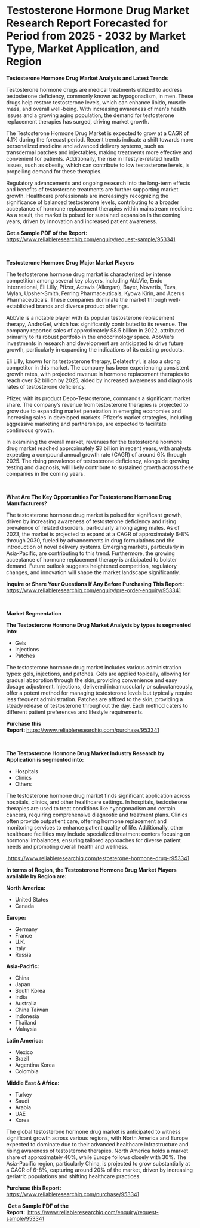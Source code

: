 <p><h1>Testosterone Hormone Drug Market Research Report Forecasted for Period from 2025 -  2032 by Market Type, Market Application, and Region</h1></p><p><strong>Testosterone Hormone Drug Market Analysis and Latest Trends</strong></p>
<p><p>Testosterone hormone drugs are medical treatments utilized to address testosterone deficiency, commonly known as hypogonadism, in men. These drugs help restore testosterone levels, which can enhance libido, muscle mass, and overall well-being. With increasing awareness of men's health issues and a growing aging population, the demand for testosterone replacement therapies has surged, driving market growth.</p><p>The Testosterone Hormone Drug Market is expected to grow at a CAGR of 4.1% during the forecast period. Recent trends indicate a shift towards more personalized medicine and advanced delivery systems, such as transdermal patches and injectables, making treatments more effective and convenient for patients. Additionally, the rise in lifestyle-related health issues, such as obesity, which can contribute to low testosterone levels, is propelling demand for these therapies.</p><p>Regulatory advancements and ongoing research into the long-term effects and benefits of testosterone treatments are further supporting market growth. Healthcare professionals are increasingly recognizing the significance of balanced testosterone levels, contributing to a broader acceptance of hormone replacement therapies within mainstream medicine. As a result, the market is poised for sustained expansion in the coming years, driven by innovation and increased patient awareness.</p></p>
<p><strong>Get a Sample PDF of the Report:&nbsp;</strong> <a href="https://www.reliableresearchiq.com/enquiry/request-sample/953341?utm_campaign=3098&utm_medium=2&utm_source=Github&utm_content=ia&utm_term=19042025&utm_id=testosterone-hormone-drug">https://www.reliableresearchiq.com/enquiry/request-sample/953341</a></p>
<p>&nbsp;</p>
<p><strong>Testosterone Hormone Drug Major Market Players</strong></p>
<p><p>The testosterone hormone drug market is characterized by intense competition among several key players, including AbbVie, Endo International, Eli Lilly, Pfizer, Actavis (Allergan), Bayer, Novartis, Teva, Mylan, Upsher-Smith, Ferring Pharmaceuticals, Kyowa Kirin, and Acerus Pharmaceuticals. These companies dominate the market through well-established brands and diverse product offerings.</p><p>AbbVie is a notable player with its popular testosterone replacement therapy, AndroGel, which has significantly contributed to its revenue. The company reported sales of approximately $8.5 billion in 2022, attributed primarily to its robust portfolio in the endocrinology space. AbbVie's investments in research and development are anticipated to drive future growth, particularly in expanding the indications of its existing products.</p><p>Eli Lilly, known for its testosterone therapy, Delatestryl, is also a strong competitor in this market. The company has been experiencing consistent growth rates, with projected revenue in hormone replacement therapies to reach over $2 billion by 2025, aided by increased awareness and diagnosis rates of testosterone deficiency.</p><p>Pfizer, with its product Depo-Testosterone, commands a significant market share. The company’s revenue from testosterone therapies is projected to grow due to expanding market penetration in emerging economies and increasing sales in developed markets. Pfizer's market strategies, including aggressive marketing and partnerships, are expected to facilitate continuous growth.</p><p>In examining the overall market, revenues for the testosterone hormone drug market reached approximately $3 billion in recent years, with analysts expecting a compound annual growth rate (CAGR) of around 6% through 2025. The rising prevalence of testosterone deficiency, alongside growing testing and diagnosis, will likely contribute to sustained growth across these companies in the coming years.</p></p>
<p>&nbsp;</p>
<p><strong>What Are The Key Opportunities For Testosterone Hormone Drug Manufacturers?</strong></p>
<p><p>The testosterone hormone drug market is poised for significant growth, driven by increasing awareness of testosterone deficiency and rising prevalence of related disorders, particularly among aging males. As of 2023, the market is projected to expand at a CAGR of approximately 6-8% through 2030, fueled by advancements in drug formulations and the introduction of novel delivery systems. Emerging markets, particularly in Asia-Pacific, are contributing to this trend. Furthermore, the growing acceptance of hormone replacement therapy is anticipated to bolster demand. Future outlook suggests heightened competition, regulatory changes, and innovation will shape the market landscape significantly.</p></p>
<p><strong>Inquire or Share Your Questions If Any Before Purchasing This Report:</strong> <a href="https://www.reliableresearchiq.com/enquiry/pre-order-enquiry/953341?utm_campaign=3098&utm_medium=2&utm_source=Github&utm_content=ia&utm_term=19042025&utm_id=testosterone-hormone-drug">https://www.reliableresearchiq.com/enquiry/pre-order-enquiry/953341</a></p>
<p>&nbsp;</p>
<p><strong>Market Segmentation</strong></p>
<p><strong>The Testosterone Hormone Drug Market Analysis by types is segmented into:</strong></p>
<p><ul><li>Gels</li><li>Injections</li><li>Patches</li></ul></p>
<p><p>The testosterone hormone drug market includes various administration types: gels, injections, and patches. Gels are applied topically, allowing for gradual absorption through the skin, providing convenience and easy dosage adjustment. Injections, delivered intramuscularly or subcutaneously, offer a potent method for managing testosterone levels but typically require less frequent administration. Patches are affixed to the skin, providing a steady release of testosterone throughout the day. Each method caters to different patient preferences and lifestyle requirements.</p></p>
<p><strong>Purchase this Report:&nbsp;</strong><a href="https://www.reliableresearchiq.com/purchase/953341?utm_campaign=3098&utm_medium=2&utm_source=Github&utm_content=ia&utm_term=19042025&utm_id=testosterone-hormone-drug">https://www.reliableresearchiq.com/purchase/953341</a></p>
<p>&nbsp;</p>
<p><strong>The Testosterone Hormone Drug Market Industry Research by Application is segmented into:</strong></p>
<p><ul><li>Hospitals</li><li>Clinics</li><li>Others</li></ul></p>
<p><p>The testosterone hormone drug market finds significant application across hospitals, clinics, and other healthcare settings. In hospitals, testosterone therapies are used to treat conditions like hypogonadism and certain cancers, requiring comprehensive diagnostic and treatment plans. Clinics often provide outpatient care, offering hormone replacement and monitoring services to enhance patient quality of life. Additionally, other healthcare facilities may include specialized treatment centers focusing on hormonal imbalances, ensuring tailored approaches for diverse patient needs and promoting overall health and wellness.</p></p>
<p><a href="https://www.reliableresearchiq.com/testosterone-hormone-drug-r953341?utm_campaign=3098&utm_medium=2&utm_source=Github&utm_content=ia&utm_term=19042025&utm_id=testosterone-hormone-drug">&nbsp;https://www.reliableresearchiq.com/testosterone-hormone-drug-r953341</a></p>
<p><strong>In terms of Region, the Testosterone Hormone Drug Market Players available by Region are:</strong></p>
<p>
    <p> <strong> North America: </strong>
        <ul>
            <li>United States</li>
            <li>Canada</li>
        </ul>
        </p> 
    <p> <strong> Europe: </strong>
        <ul>
            <li>Germany</li>
            <li>France</li>
            <li>U.K.</li>
            <li>Italy</li>
            <li>Russia</li>
        </ul>
        </p> 
    <p> <strong> Asia-Pacific: </strong>
        <ul>
            <li>China</li>
            <li>Japan</li>
            <li>South Korea</li>
            <li>India</li>
            <li>Australia</li>
            <li>China Taiwan</li>
            <li>Indonesia</li>
            <li>Thailand</li>
            <li>Malaysia</li>
        </ul>
        </p> 
    <p> <strong> Latin America: </strong>
        <ul>
            <li>Mexico</li>
            <li>Brazil</li>
            <li>Argentina Korea</li>
            <li>Colombia</li>
        </ul>
        </p> 
    <p> <strong> Middle East & Africa: </strong>
        <ul>
            <li>Turkey</li>
            <li>Saudi</li>
            <li>Arabia</li>
            <li>UAE</li>
            <li>Korea</li>
        </ul>
    </p>
    </p>
<p><p>The global testosterone hormone drug market is anticipated to witness significant growth across various regions, with North America and Europe expected to dominate due to their advanced healthcare infrastructure and rising awareness of testosterone therapies. North America holds a market share of approximately 40%, while Europe follows closely with 30%. The Asia-Pacific region, particularly China, is projected to grow substantially at a CAGR of 6-8%, capturing around 20% of the market, driven by increasing geriatric populations and shifting healthcare practices.</p></p>
<p><strong>Purchase this Report: </strong><a href="https://www.reliableresearchiq.com/purchase/953341?utm_campaign=3098&utm_medium=2&utm_source=Github&utm_content=ia&utm_term=19042025&utm_id=testosterone-hormone-drug">https://www.reliableresearchiq.com/purchase/953341</a></p>
<p>&nbsp;<strong>Get a Sample PDF of the Report:&nbsp;&nbsp;</strong><a href="https://www.reliableresearchiq.com/enquiry/request-sample/953341?utm_campaign=3098&utm_medium=2&utm_source=Github&utm_content=ia&utm_term=19042025&utm_id=testosterone-hormone-drug">https://www.reliableresearchiq.com/enquiry/request-sample/953341</a></p>
<p><strong></strong></p>
<p><p></p><p></p><p></p></p>